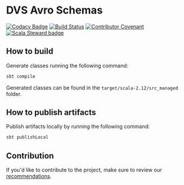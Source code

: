 # DVS Avro Schemas

[![Codacy Badge](https://api.codacy.com/project/badge/Grade/6ea32db4bfd04b33b7fa8c2bb24a7a94)](https://app.codacy.com/gh/bitrockteam/kafka-dvs-avro-schemas?utm_source=github.com&utm_medium=referral&utm_content=bitrockteam/kafka-dvs-avro-schemas&utm_campaign=Badge_Grade_Dashboard)
[![Build Status](https://iproject-jenkins.reactive-labs.io/buildStatus/icon?job=kafka-dvs-avro-schemas%2Fmaster)](https://iproject-jenkins.reactive-labs.io/job/kafka-dvs-avro-schemas/job/master/)
[![Contributor Covenant](https://img.shields.io/badge/Contributor%20Covenant-v2.0%20adopted-ff69b4.svg)](CODE_OF_CONDUCT.md)
[![Scala Steward badge](https://img.shields.io/badge/Scala_Steward-helping-blue.svg?style=flat&logo=data:image/png;base64,iVBORw0KGgoAAAANSUhEUgAAAA4AAAAQCAMAAAARSr4IAAAAVFBMVEUAAACHjojlOy5NWlrKzcYRKjGFjIbp293YycuLa3pYY2LSqql4f3pCUFTgSjNodYRmcXUsPD/NTTbjRS+2jomhgnzNc223cGvZS0HaSD0XLjbaSjElhIr+AAAAAXRSTlMAQObYZgAAAHlJREFUCNdNyosOwyAIhWHAQS1Vt7a77/3fcxxdmv0xwmckutAR1nkm4ggbyEcg/wWmlGLDAA3oL50xi6fk5ffZ3E2E3QfZDCcCN2YtbEWZt+Drc6u6rlqv7Uk0LdKqqr5rk2UCRXOk0vmQKGfc94nOJyQjouF9H/wCc9gECEYfONoAAAAASUVORK5CYII=)](https://scala-steward.org)

## How to build

Generate classes running the following command:

```sh
sbt compile
```

Generated classes can be found in the `target/scala-2.12/src_managed` folder.

## How to publish artifacts

Publish artifacts locally by running the following command:

```sh
sbt publishLocal
```

## Contribution

If you'd like to contribute to the project, make sure to review our [recommendations](CONTRIBUTING.md).
